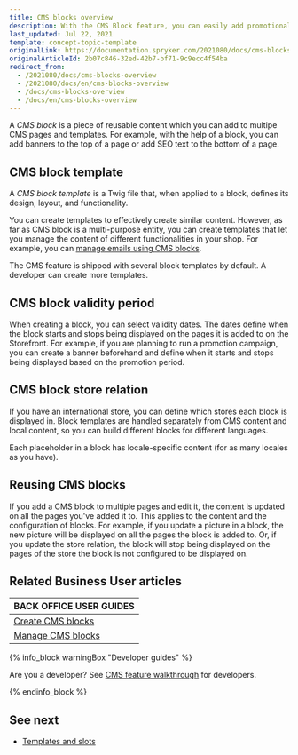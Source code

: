 ```yaml
---
title: CMS blocks overview
description: With the CMS Block feature, you can easily add promotional banners and define validity date ranges to emphasize specific, time-limited content.
last_updated: Jul 22, 2021
template: concept-topic-template
originalLink: https://documentation.spryker.com/2021080/docs/cms-blocks-overview
originalArticleId: 2b07c846-32ed-42b7-bf71-9c9ecc4f54ba
redirect_from:
  - /2021080/docs/cms-blocks-overview
  - /2021080/docs/en/cms-blocks-overview
  - /docs/cms-blocks-overview
  - /docs/en/cms-blocks-overview
---
```


A *CMS block* is a piece of reusable content which you can add to multipe CMS pages and templates. For example, with the help of a block, you can add banners to the top of a page or add SEO text to the bottom of a page.

## CMS block template

A *CMS block template* is a Twig file that, when applied to a block, defines its design, layout, and functionality.

You can create templates to effectively create similar content. However, as far as CMS block is a multi-purpose entity, you can create templates that let you manage the content of different functionalities in your shop. For example, you can [manage emails using CMS blocks](/docs/scos/user/features/{{page.version}}/cms-feature-overview/email-as-a-cms-block-overview.html).

The CMS feature is shipped with several block templates by default. A developer can create more templates.

## CMS block validity period

When creating a block, you can select validity dates. The dates define when the block starts and stops being displayed on the pages it is added to on the Storefront. For example, if you are planning to run a promotion campaign, you can create a banner beforehand and define when it starts and stops being displayed based on the promotion period.


## CMS block store relation

If you have an international store, you can define which stores each block is displayed in. Block templates are handled separately from CMS content and local content, so you can build different blocks for different languages.

Each placeholder in a block has locale-specific content (for as many locales as you have).


## Reusing CMS blocks

If you add a CMS block to multiple pages and edit it, the content is updated on all the pages you've added it to.
This applies to the content and the configuration of blocks. For example, if you update a picture in a block, the new picture will be displayed on all the pages the block is added to. Or, if you update the store relation, the block will stop being displayed on the pages of the store the block is not configured to be displayed on.


<!---

You can create connections to other objects like Customer Groups (show a block only for a specific group) or Countries (show a block for products from a specific country).

## CMS block templates

### Category Blocks
Category blocks are blocks that can be embedded into the category template, for which we can specify on which specific categories we want them to be rendered.

For example, we have a Christmas sale that affects the categories  related to toys and sweets. We want to apply the following discount rule for these categories: "When you buy 3 products from this category, the product with a lower price is  free".

We want to promote this sale by placing a block that displays the discount rule on the affected categories only.

### Product Blocks
Product blocks are blocks that can be embedded in the product template, for which we can specify on which specific product we want them to be rendered.


--->

## Related Business User articles

|BACK OFFICE USER GUIDES|
|---|
| [Create CMS blocks](/docs/scos/user/back-office-user-guides/{{page.version}}/content/blocks/creating-cms-blocks.html)  |
| [Manage CMS blocks](/docs/scos/user/back-office-user-guides/{{page.version}}/content/blocks/managing-cms-blocks.html)  |

{% info_block warningBox "Developer guides" %}

Are you a developer? See [CMS feature walkthrough](/docs/scos/dev/feature-walkthroughs/{{page.version}}/cms-feature-walkthrough/cms-feature-walkthrough.html) for developers.

{% endinfo_block %}

## See next

* [Templates and slots](/docs/scos/user/features/{{page.version}}/cms-feature-overview/templates-and-slots-overview.html)

